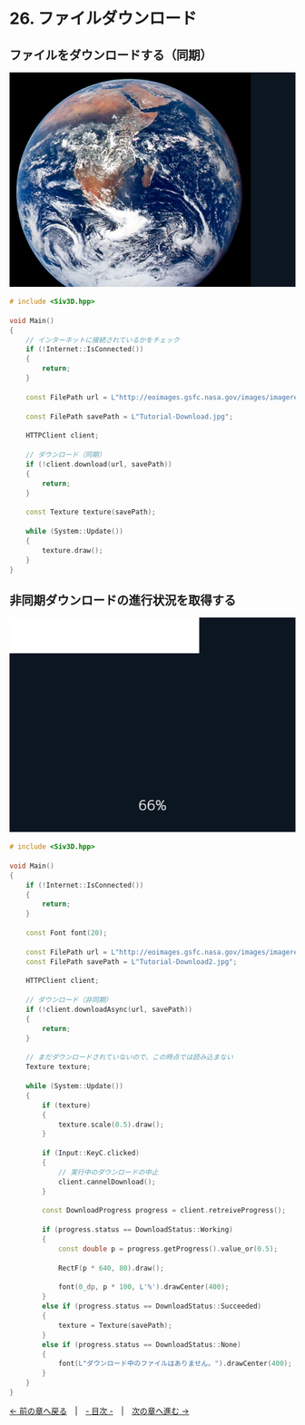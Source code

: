 ﻿# 26. ファイルダウンロード

## ファイルをダウンロードする（同期）
![ファイルをダウンロードする（同期）](resource/HTTPClient/download.png "ファイルをダウンロードする（同期）")  
```cpp
# include <Siv3D.hpp>

void Main()
{
	// インターネットに接続されているかをチェック
	if (!Internet::IsConnected())
	{
		return;
	}

	const FilePath url = L"http://eoimages.gsfc.nasa.gov/images/imagerecords/1000/1133/AS17-148-22727.jpg";

	const FilePath savePath = L"Tutorial-Download.jpg";

	HTTPClient client;

	// ダウンロード（同期）
	if (!client.download(url, savePath))
	{
		return;
	}

	const Texture texture(savePath);

	while (System::Update())
	{
		texture.draw();
	}
}
```

## 非同期ダウンロードの進行状況を取得する
![非同期ダウンロードの進行状況を取得する](resource/HTTPClient/downloadasync.png "非同期ダウンロードの進行状況を取得する")  
```cpp
# include <Siv3D.hpp>

void Main()
{
	if (!Internet::IsConnected())
	{
		return;
	}

	const Font font(20);

	const FilePath url = L"http://eoimages.gsfc.nasa.gov/images/imagerecords/4000/4882/AS11-44-6548_lrg.jpg";
	const FilePath savePath = L"Tutorial-Download2.jpg";

	HTTPClient client;

	// ダウンロード（非同期）
	if (!client.downloadAsync(url, savePath))
	{
		return;
	}

	// まだダウンロードされていないので、この時点では読み込まない
	Texture texture;

	while (System::Update())
	{
		if (texture)
		{
			texture.scale(0.5).draw();
		}

		if (Input::KeyC.clicked)
		{
			// 実行中のダウンロードの中止
			client.cannelDownload();
		}

		const DownloadProgress progress = client.retreiveProgress();

		if (progress.status == DownloadStatus::Working)
		{
			const double p = progress.getProgress().value_or(0.5);

			RectF(p * 640, 80).draw();

			font(0_dp, p * 100, L'%').drawCenter(400);
		}
		else if (progress.status == DownloadStatus::Succeeded)
		{
			texture = Texture(savePath);
		}
		else if (progress.status == DownloadStatus::None)
		{
			font(L"ダウンロード中のファイルはありません。").drawCenter(400);
		}
	}
}
```

[← 前の章へ戻る](HSV.md)　|　[- 目次 -](Index.md)　|　[次の章へ進む →](Draw-3d.md)
